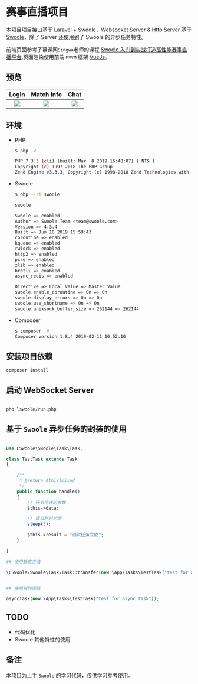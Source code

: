 # 赛事直播项目

本项目项目接口基于 Laravel + Swoole，Websocket Server & Http Server 基于 [Swoole](https://wiki.swoole.com)，除了 Server 还使用到了 Swoole 的异步任务特性。

前端页面参考了慕课网`Singwa`老师的课程 [Swoole 入门到实战打造高性能赛事直播平台](https://coding.imooc.com/class/197.html),页面渲染使用前端 `MVVM` 框架 [VueJs](https://vuejs.org)。

## 预览

|                       Login                       |                       Match Info                       |                       Chat                       |
| :-----------------------------------------------: | :-----------------------------------------------: | :-----------------------------------------------: |
| ![](https://graph.linganmin.cn/190725/49e40fafa8339cf90d39438452fce72e?x-oss-process=image/format,webp/quality,q_60) | ![](https://graph.linganmin.cn/190725/fdfe1c9ed8c723c68191e828b34bca3b?x-oss-process=image/format,webp/quality,q_60) | ![](https://graph.linganmin.cn/190725/191bbf7b2c4c535b9d5b2b87f72929c4?x-oss-process=image/format,webp/quality,q_60) |

## 环境

- PHP

  ```bash
  $ php -v

  PHP 7.3.3 (cli) (built: Mar  8 2019 16:40:07) ( NTS )
  Copyright (c) 1997-2018 The PHP Group
  Zend Engine v3.3.3, Copyright (c) 1998-2018 Zend Technologies with Zend OPcache v7.3.3, Copyright (c) 1999-2018, by Zend Technologies
  ```

- Swoole

  ```bash
  $ php --ri swoole

  swoole

  Swoole => enabled
  Author => Swoole Team <team@swoole.com>
  Version => 4.3.4
  Built => Jun 10 2019 15:59:43
  coroutine => enabled
  kqueue => enabled
  rwlock => enabled
  http2 => enabled
  pcre => enabled
  zlib => enabled
  brotli => enabled
  async_redis => enabled

  Directive => Local Value => Master Value
  swoole.enable_coroutine => On => On
  swoole.display_errors => On => On
  swoole.use_shortname => On => On
  swoole.unixsock_buffer_size => 262144 => 262144
  ```

- Composer

  ```bash
  $ composer -V
  Composer version 1.8.4 2019-02-11 10:52:10
  ```

## 安装项目依赖

```bash
composer install
```

## 启动 WebSocket Server

```bash

php lswoole/run.php

```

## 基于 `Swoole` 异步任务的封装的使用

```php

use LSwoole\Swoole\Task\Task;

class TestTask extends Task
{

    /**
     * @return $this|mixed
     */
    public function handle()
    {
        // 任务传递的参数
        $this->data;

        // 模拟耗时功能
        sleep(3);

        $this->result = "测试任务完成";
    }

}

## 使用静态方法

\LSwoole\Swoole\Task\Task::transfer(new \App\Tasks\TestTask("test for async task"));


## 使用辅助函数

asyncTask(new \App\Tasks\TestTask("test for async task"));
```

## TODO

- 代码优化
- Swoole 其他特性的使用

## 备注

本项目为上手 `Swoole` 的学习代码，仅供学习参考使用。

